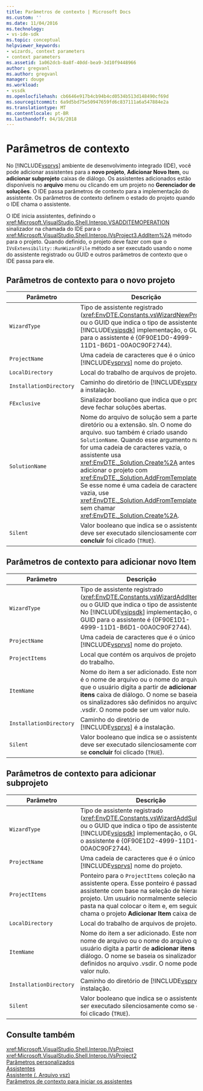 ```yaml
---
title: Parâmetros de contexto | Microsoft Docs
ms.custom: ''
ms.date: 11/04/2016
ms.technology:
- vs-ide-sdk
ms.topic: conceptual
helpviewer_keywords:
- wizards, context parameters
- context parameters
ms.assetid: 1a062dcb-8a8f-40dd-bea9-3d10f9448966
author: gregvanl
ms.author: gregvanl
manager: douge
ms.workload:
- vssdk
ms.openlocfilehash: cb6646e917b4cb94b4cd0534b513d148490cf69d
ms.sourcegitcommit: 6a9d5bd75e50947659fd6c837111a6a547884e2a
ms.translationtype: MT
ms.contentlocale: pt-BR
ms.lasthandoff: 04/16/2018
---
```

# <a name="context-parameters"></a>Parâmetros de contexto
No [!INCLUDE[vsprvs](../../code-quality/includes/vsprvs_md.md)] ambiente de desenvolvimento integrado (IDE), você pode adicionar assistentes para a **novo projeto**, **Adicionar Novo Item**, ou **adicionar subprojeto** caixas de diálogo. Os assistentes adicionados estão disponíveis no **arquivo** menu ou clicando em um projeto no **Gerenciador de soluções**. O IDE passa parâmetros de contexto para a implementação do assistente. Os parâmetros de contexto definem o estado do projeto quando o IDE chama o assistente.  
  
 O IDE inicia assistentes, definindo o <xref:Microsoft.VisualStudio.Shell.Interop.VSADDITEMOPERATION> sinalizador na chamada do IDE para o <xref:Microsoft.VisualStudio.Shell.Interop.IVsProject3.AddItem%2A> método para o projeto. Quando definido, o projeto deve fazer com que o `IVsExtensibility::RunWizardFile` método a ser executado usando o nome do assistente registrado ou GUID e outros parâmetros de contexto que o IDE passa para ele.  
  
## <a name="context-parameters-for-new-project"></a>Parâmetros de contexto para o novo projeto  
  
|Parâmetro|Descrição|  
|---------------|-----------------|  
|`WizardType`|Tipo de assistente registrado (<xref:EnvDTE.Constants.vsWizardNewProject>) ou o GUID que indica o tipo de assistente. No [!INCLUDE[vsipsdk](../../extensibility/includes/vsipsdk_md.md)] implementação, o GUID para o assistente é {0F90E1D0-4999-11D1-B6D1-00A0C90F2744}.|  
|`ProjectName`|Uma cadeia de caracteres que é o único [!INCLUDE[vsprvs](../../code-quality/includes/vsprvs_md.md)] nome do projeto.|  
|`LocalDirectory`|Local do trabalho de arquivos de projeto.|  
|`InstallationDirectory`|Caminho do diretório de [!INCLUDE[vsprvs](../../code-quality/includes/vsprvs_md.md)] é a instalação.|  
|`FExclusive`|Sinalizador booliano que indica que o projeto deve fechar soluções abertas.|  
|`SolutionName`|Nome do arquivo de solução sem a parte do diretório ou a extensão. sln. O nome do arquivo. suo também é criado usando `SolutionName`. Quando esse argumento não for uma cadeia de caracteres vazia, o assistente usa <xref:EnvDTE._Solution.Create%2A> antes de adicionar o projeto com <xref:EnvDTE._Solution.AddFromTemplate%2A>. Se esse nome é uma cadeia de caracteres vazia, use <xref:EnvDTE._Solution.AddFromTemplate%2A> sem chamar <xref:EnvDTE._Solution.Create%2A>.|  
|`Silent`|Valor booleano que indica se o assistente deve ser executado silenciosamente como se **concluir** foi clicado (`TRUE`).|  
  
## <a name="context-parameters-for-add-new-item"></a>Parâmetros de contexto para adicionar novo Item  
  
|Parâmetro|Descrição|  
|---------------|-----------------|  
|`WizardType`|Tipo de assistente registrado (<xref:EnvDTE.Constants.vsWizardAddItem>) ou o GUID que indica o tipo de assistente. No [!INCLUDE[vsipsdk](../../extensibility/includes/vsipsdk_md.md)] implementação, o GUID para o assistente é {0F90E1D1-4999-11D1-B6D1-00A0C90F2744}.|  
|`ProjectName`|Uma cadeia de caracteres que é o único [!INCLUDE[vsprvs](../../code-quality/includes/vsprvs_md.md)] nome do projeto.|  
|`ProjectItems`|Local que contém os arquivos de projeto do trabalho.|  
|`ItemName`|Nome do item a ser adicionado. Este nome é o nome de arquivo ou o nome do arquivo que o usuário digita a partir de **adicionar itens** caixa de diálogo. O nome se baseia os sinalizadores são definidos no arquivo .vsdir. O nome pode ser um valor nulo.|  
|`InstallationDirectory`|Caminho do diretório de [!INCLUDE[vsprvs](../../code-quality/includes/vsprvs_md.md)] é a instalação.|  
|`Silent`|Valor booleano que indica se o assistente deve ser executado silenciosamente como se **concluir** foi clicado (`TRUE`).|  
  
## <a name="context-parameters-for-add-sub-project"></a>Parâmetros de contexto para adicionar subprojeto  
  
|Parâmetro|Descrição|  
|---------------|-----------------|  
|`WizardType`|Tipo de assistente registrado (<xref:EnvDTE.Constants.vsWizardAddSubProject>) ou o GUID que indica o tipo de assistente. No [!INCLUDE[vsipsdk](../../extensibility/includes/vsipsdk_md.md)] implementação, o GUID para o assistente é {0F90E1D2-4999-11D1-B6D1-00A0C90F2744}.|  
|`ProjectName`|Uma cadeia de caracteres que é o único [!INCLUDE[vsprvs](../../code-quality/includes/vsprvs_md.md)] nome do projeto.|  
|`ProjectItems`|Ponteiro para o `ProjectItems` coleção na qual o assistente opera. Esse ponteiro é passado para o assistente com base na seleção de hierarquia de projeto. Um usuário normalmente seleciona uma pasta na qual colocar o item e, em seguida, chama o projeto **Adicionar Item** caixa de diálogo.|  
|`LocalDirectory`|Local do trabalho de arquivos de projeto.|  
|`ItemName`|Nome do item a ser adicionado. Este nome é o nome de arquivo ou o nome do arquivo que o usuário digita a partir de **adicionar itens** caixa de diálogo. O nome se baseia os sinalizadores são definidos no arquivo .vsdir. O nome pode ser um valor nulo.|  
|`InstallationDirectory`|Caminho do diretório de [!INCLUDE[vsprvs](../../code-quality/includes/vsprvs_md.md)] é a instalação.|  
|`Silent`|Valor booleano que indica se o assistente deve ser executado silenciosamente como se **concluir** foi clicado (`TRUE`).|  
  
## <a name="see-also"></a>Consulte também  
 <xref:Microsoft.VisualStudio.Shell.Interop.IVsProject>   
 <xref:Microsoft.VisualStudio.Shell.Interop.IVsProject2>   
 [Parâmetros personalizados](../../extensibility/internals/custom-parameters.md)   
 [Assistentes](../../extensibility/internals/wizards.md)   
 [Assistente (. Arquivo vsz)](../../extensibility/internals/wizard-dot-vsz-file.md)   
 [Parâmetros de contexto para iniciar os assistentes](http://msdn.microsoft.com/Library/051a10f4-9e45-4604-b344-123044f33a24)